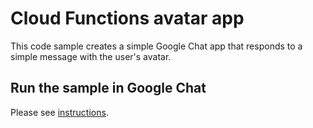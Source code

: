 # Cloud Functions avatar app

This code sample creates a simple Google Chat app that responds to 
a simple message with the user's avatar.

## Run the sample in Google Chat

Please see [instructions](https://developers.google.com/chat/quickstart/gcf-app).
